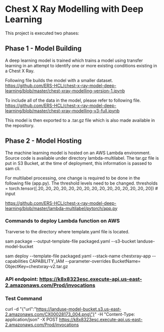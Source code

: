 # Chest X Ray Modelling with Deep Learning

This project is executed two phases:

## Phase 1  - Model Building

A deep learning model is trained which trains a model using transfer learning in an attempt to identify one or more existing conditions existing in a Chest X Ray.

Following file builds the model with a smaller dataset.
https://github.com/ERS-HCL/chest-x-ray-model-deep-learning/blob/master/chest-xray-modelling-version-1.ipynb

To include all of the data in the model, please refer to following file.
https://github.com/ERS-HCL/chest-x-ray-model-deep-learning/blob/master/chest-xray-modelling-v3-full.ipynb

This model is then exported to a .tar.gz file which is also made available in the repository.


## Phase 2 - Model Hosting

The machine learning model is hosted on an AWS Lambda environment. Source code is available under directory lambda-multilabel.
The tar.gz file is put in S3 Bucket, at the time of deployment, this information is passed to sam cli.

For multilabel processing, one change is required to be done in the following file (app.py). The threshold levels need to be changed. 
thresholds  = torch.tensor([.20,.20,.20,.20,.20,.20,.20,.20,.20,.20,.20,.20,.20,.20,.20])   # input

https://github.com/ERS-HCL/chest-x-ray-model-deep-learning/blob/master/lambda-multilabel/pytorch/app.py

### Commands to deploy Lambda function on AWS

Trarverse to the directory where template.yaml file is located.

sam package --output-template-file packaged.yaml --s3-bucket landuse-model-bucket

sam deploy --template-file packaged.yaml --stack-name chestxray-app --capabilities CAPABILITY_IAM --parameter-overrides BucketName= ObjectKey=chestxray-v2.tar.gz

### API endpoint: https://k8x8323esc.execute-api.us-east-2.amazonaws.com/Prod/invocations

### Test Command 

curl -d "{\"url\":\"https://landuse-model-bucket.s3.us-east-2.amazonaws.com/CX00028173_004.png\"}" -H "Content-Type: application/json" -X POST https://k8x8323esc.execute-api.us-east-2.amazonaws.com/Prod/invocations
